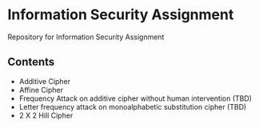 # Information Security Assignment

Repository for Information Security Assignment

## Contents

- Additive Cipher
- Affine Cipher
- Frequency Attack on additive cipher without human intervention (TBD)
- Letter frequency attack on monoalphabetic substitution cipher (TBD)
- 2 X 2 Hill Cipher
